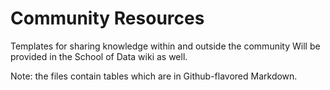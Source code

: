 # Community Resources
Templates for sharing knowledge within and outside the community
Will be provided in the School of Data wiki as well.

Note: the files contain tables which are in Github-flavored Markdown.

